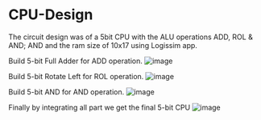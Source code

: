 # CPU-Design
The circuit design was of a 5bit CPU with the ALU operations ADD, ROL & AND; AND and the ram size of 10x17 using Logissim app.

Build 5-bit Full Adder for ADD operation.
![image](https://github.com/Tariq-amir/CPU-Design/assets/20150887/807036c0-1620-44b7-9ddd-856e6301b748)

Build 5-bit Rotate Left for ROL operation.
![image](https://github.com/Tariq-amir/CPU-Design/assets/20150887/ea966ff9-fa03-41b5-bc85-f19cc47b1668)

Build 5-bit AND for AND operation.
![image](https://github.com/Tariq-amir/CPU-Design/assets/20150887/fedb6d8e-d20c-4271-823b-f28370457ce6)

Finally by integrating all part we get the final 5-bit CPU
![image](https://github.com/Tariq-amir/CPU-Design/assets/20150887/81b8ce3f-2f64-4eb3-a706-433e7e627993)

